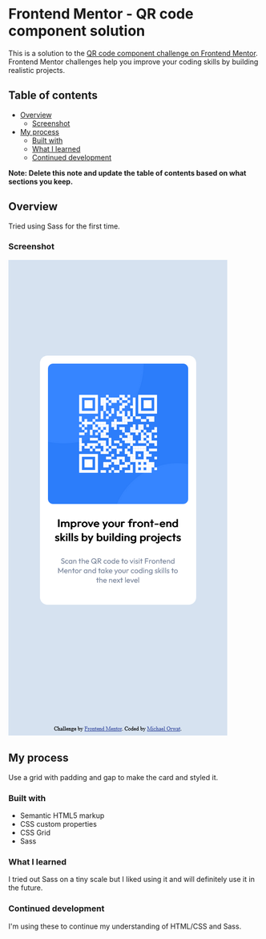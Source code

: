 # Frontend Mentor - QR code component solution

This is a solution to the [QR code component challenge on Frontend Mentor](https://www.frontendmentor.io/challenges/qr-code-component-iux_sIO_H). Frontend Mentor challenges help you improve your coding skills by building realistic projects. 

## Table of contents

- [Overview](#overview)
  - [Screenshot](#screenshot)
- [My process](#my-process)
  - [Built with](#built-with)
  - [What I learned](#what-i-learned)
  - [Continued development](#continued-development)

**Note: Delete this note and update the table of contents based on what sections you keep.**

## Overview

Tried using Sass for the first time. 

### Screenshot

![Screenshot](./screenshot.png)

## My process

Use a grid with padding and gap to make the card and styled it.

### Built with

- Semantic HTML5 markup
- CSS custom properties
- CSS Grid
- Sass

### What I learned

I tried out Sass on a tiny scale but I liked using it and will definitely use it in the future.

### Continued development

I'm using these to continue my understanding of HTML/CSS and Sass.
